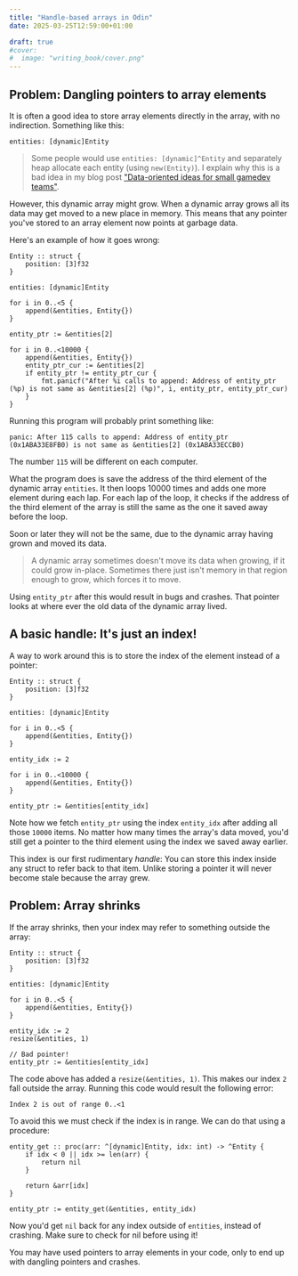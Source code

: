 ```yaml
---
title: "Handle-based arrays in Odin"
date: 2025-03-25T12:59:00+01:00

draft: true
#cover:
#  image: "writing_book/cover.png"
---
```


## Problem: Dangling pointers to array elements

It is often a good idea to store array elements directly in the array, with no indirection. Something like this:
```
entities: [dynamic]Entity
```
> Some people would use `entities: [dynamic]^Entity` and separately heap allocate each entity (using `new(Entity)`). I explain why this is a bad idea in my blog post ["Data-oriented ideas for small gamedev teams"](https://zylinski.se/posts/data-oriented-ideas-for-small-gamedev-teams/).

However, this dynamic array might grow. When a dynamic array grows all its data may get moved to a new place in memory. This means that any pointer you've stored to an array element now points at garbage data.

Here's an example of how it goes wrong:

```
Entity :: struct {
	position: [3]f32
}

entities: [dynamic]Entity

for i in 0..<5 {
	append(&entities, Entity{})
}

entity_ptr := &entities[2]

for i in 0..<10000 {
	append(&entities, Entity{})
	entity_ptr_cur := &entities[2]
	if entity_ptr != entity_ptr_cur {
		fmt.panicf("After %i calls to append: Address of entity_ptr (%p) is not same as &entities[2] (%p)", i, entity_ptr, entity_ptr_cur)
	}
}
```

Running this program will probably print something like:
```
panic: After 115 calls to append: Address of entity_ptr (0x1ABA33E8FB0) is not same as &entities[2] (0x1ABA33ECCB0)
```
The number `115` will be different on each computer.

What the program does is save the address of the third element of the dynamic array `entities`. It then loops 10000 times and adds one more element during each lap. For each lap of the loop, it checks if the address of the third element of the array is still the same as the one it saved away before the loop.

Soon or later they will not be the same, due to the dynamic array having grown and moved its data.
> A dynamic array sometimes doesn't move its data when growing, if it could grow in-place. Sometimes there just isn't memory in that region enough to grow, which forces it to move.

Using `entity_ptr` after this would result in bugs and crashes. That pointer looks at where ever the old data of the dynamic array lived.

## A basic handle: It's just an index!

A way to work around this is to store the index of the element instead of a pointer:

```
Entity :: struct {
	position: [3]f32
}

entities: [dynamic]Entity

for i in 0..<5 {
	append(&entities, Entity{})
}

entity_idx := 2

for i in 0..<10000 {
	append(&entities, Entity{})
}

entity_ptr := &entities[entity_idx]
```

Note how we fetch `entity_ptr` using the index `entity_idx` after adding all those `10000` items. No matter how many times the array's data moved, you'd still get a pointer to the third element using the index we saved away earlier.

This index is our first rudimentary _handle_: You can store this index inside any struct to refer back to that item. Unlike storing a pointer it will never become stale because the array grew.

## Problem: Array shrinks

If the array shrinks, then your index may refer to something outside the array:
```
Entity :: struct {
	position: [3]f32
}

entities: [dynamic]Entity

for i in 0..<5 {
	append(&entities, Entity{})
}

entity_idx := 2
resize(&entities, 1)

// Bad pointer!
entity_ptr := &entities[entity_idx]
```

The code above has added a `resize(&entities, 1)`. This makes our index `2` fall outside the array. Running this code would result the following error:
```
Index 2 is out of range 0..<1
```

To avoid this we must check if the index is in range. We can do that using a procedure:

```
entity_get :: proc(arr: ^[dynamic]Entity, idx: int) -> ^Entity {
	if idx < 0 || idx >= len(arr) {
		return nil
	}

	return &arr[idx]
}

entity_ptr := entity_get(&entities, entity_idx)
```

Now you'd get `nil` back for any index outside of `entities`, instead of crashing. Make sure to check for nil before using it!




You may have used pointers to array elements in your code, only to end up with dangling pointers and crashes.